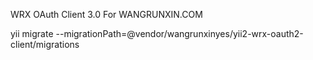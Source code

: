 WRX OAuth Client 3.0 For WANGRUNXIN.COM

yii migrate --migrationPath=@vendor/wangrunxinyes/yii2-wrx-oauth2-client/migrations
